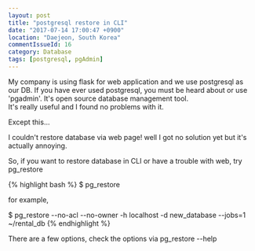 ```yaml
---
layout: post
title: "postgresql restore in CLI"
date: "2017-07-14 17:00:47 +0900"
location: "Daejeon, South Korea"
commentIssueId: 16
category: Database
tags: [postgresql, pgAdmin]
---
```


My company is using flask for web application and we use postgresql as our DB.
If you have ever used postgresql, you must be heard about or use 'pgadmin'. It's open source database management tool.  
It's really useful and I found no problems with it.

Except this...

I couldn't restore database via web page! well I got no solution yet but it's actually annoying.

So, if you want to restore database in CLI or have a trouble with web, try pg_restore

{% highlight bash %}
$ pg_restore

for example,

$ pg_restore --no-acl --no-owner -h localhost -d new_database --jobs=1 ~/rental_db
{% endhighlight %}

There are a few options, check the options via pg_restore --help
